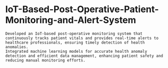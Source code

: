 # IoT-Based-Post-Operative-Patient-Monitoring-and-Alert-System
	Developed an IoT-based post-operative monitoring system that continuously tracks patient vitals and provides real-time alerts to healthcare professionals, ensuring timely detection of health anomalies.
	Integrated machine learning models for accurate health anomaly detection and efficient data management, enhancing patient safety and reducing manual monitoring efforts.
